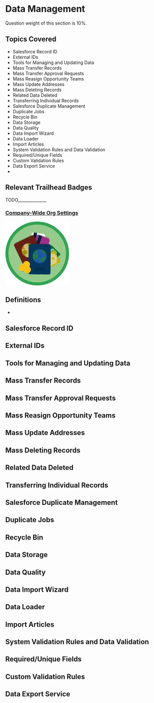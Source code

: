 # Data Management

Question weight of this section is 10%.

## Topics Covered

* Salesforce Record ID
* External IDs
* Tools for Managing and Updating Data
* Mass Transfer Records
* Mass Transfer Approval Requests
* Mass Reasign Opportunity Teams
* Mass Update Addresses 
* Mass Deleting Records
* Related Data Deleted
* Transferring Individual Records
* Salesforce Duplicate Management
* Duplicate Jobs
* Recycle Bin
* Data Storage
* Data Quality
* Data Import Wizard
* Data Loader
* Import Articles
* System Validation Rules and Data Validation
* Required/Unique Fields
* Custom Validation Rules
* Data Export Service
* 

## Relevant Trailhead Badges

TODO______________
### [Company-Wide Org Settings](https://trailhead.salesforce.com/en/content/learn/modules/company_wide_org_settings)
![image](images/1/badge1.png)


## Definitions

*

## Salesforce Record ID
## External IDs
## Tools for Managing and Updating Data
## Mass Transfer Records
## Mass Transfer Approval Requests
## Mass Reasign Opportunity Teams
## Mass Update Addresses 
## Mass Deleting Records
## Related Data Deleted
## Transferring Individual Records
## Salesforce Duplicate Management
## Duplicate Jobs
## Recycle Bin
## Data Storage
## Data Quality
## Data Import Wizard
## Data Loader
## Import Articles
## System Validation Rules and Data Validation
## Required/Unique Fields
## Custom Validation Rules
## Data Export Service

